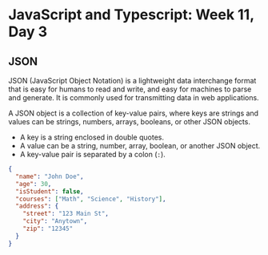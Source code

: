 # JavaScript and Typescript: Week 11, Day 3

## JSON

JSON (JavaScript Object Notation) is a lightweight data interchange format that is easy for humans to read and write, and easy for machines to parse and generate. It is commonly used for transmitting data in web applications.

A JSON object is a collection of key-value pairs, where keys are strings and values can be strings, numbers, arrays, booleans, or other JSON objects.

- A key is a string enclosed in double quotes.
- A value can be a string, number, array, boolean, or another JSON object.
- A key-value pair is separated by a colon (`:`).

```json
{
  "name": "John Doe",
  "age": 30,
  "isStudent": false,
  "courses": ["Math", "Science", "History"],
  "address": {
    "street": "123 Main St",
    "city": "Anytown",
    "zip": "12345"
  }
}
```
